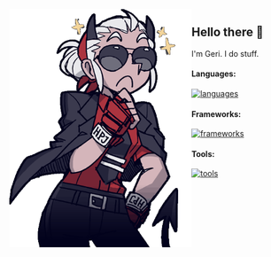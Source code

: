 
<img align="left" height="430" alt="justice" src="https://raw.githubusercontent.com/weyh/weyh/main/justice.gif">

## Hello there 👋

I'm Geri. I do stuff.

#### Languages:

[![languages](https://skillicons.dev/icons?i=c,cpp,go,rust,cs,java,python,ts)](https://github.com/weyh)

#### Frameworks:

[![frameworks](https://skillicons.dev/icons?i=unity,react,mui)](https://github.com/weyh)

#### Tools:

[![tools](https://skillicons.dev/icons?i=visualstudio,vscode,vim)](https://github.com/weyh)
